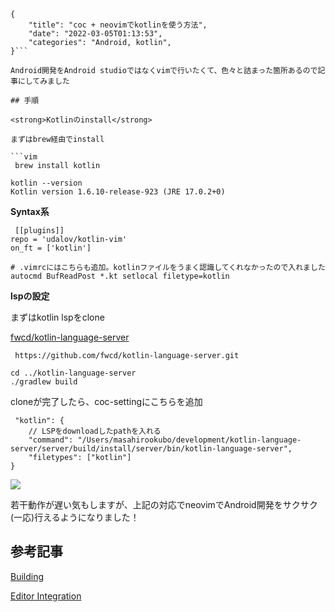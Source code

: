 ```metadata
{
    "title": "coc + neovimでkotlinを使う方法",
    "date": "2022-03-05T01:13:53",
    "categories": "Android, kotlin",
}```

Android開発をAndroid studioではなくvimで行いたくて、色々と詰まった箇所あるので記事にしてみました

## 手順

<strong>Kotlinのinstall</strong>

まずはbrew経由でinstall

```vim
 brew install kotlin

kotlin --version
Kotlin version 1.6.10-release-923 (JRE 17.0.2+0)
```

<strong>Syntax系</strong>

```vim
 [[plugins]]
repo = 'udalov/kotlin-vim'
on_ft = ['kotlin']

# .vimrcにはこちらも追加。kotlinファイルをうまく認識してくれなかったので入れました
autocmd BufReadPost *.kt setlocal filetype=kotlin
```

<strong>lspの設定</strong>

まずはkotlin lspをclone

[fwcd/kotlin-language-server](https://github.com/fwcd)

```vim
 https://github.com/fwcd/kotlin-language-server.git

cd ../kotlin-language-server
./gradlew build
```

cloneが完了したら、coc-settingにこちらを追加

```vim
 "kotlin": {
    // LSPをdownloadしたpathを入れる
    "command": "/Users/masahirookubo/development/kotlin-language-server/server/build/install/server/bin/kotlin-language-server",
    "filetypes": ["kotlin"]
}
```

![](./Screen-Shot-2022-03-05-at-1.04.47-644x480.png)

若干動作が遅い気もしますが、上記の対応でneovimでAndroid開発をサクサク(一応)行えるようになりました！

## 参考記事

[Building](https://github.com/fwcd/kotlin-language-server/blob/main/BUILDING.md)

[Editor Integration](https://github.com/fwcd/kotlin-language-server/blob/main/EDITORS.md)
